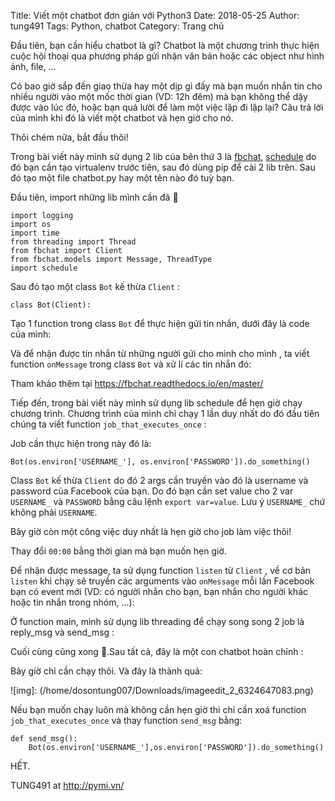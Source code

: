 Title: Viết một chatbot đơn giản với Python3
Date: 2018-05-25
Author: tung491
Tags: Python, chatbot
Category: Trang chủ

Đầu tiên, bạn cần hiểu chatbot là gì? Chatbot là một chương trình thực hiện cuộc hội thoại qua phương pháp gửi nhận văn bản hoặc các object như hình ảnh, file, ...

Có bao giờ sắp đến giao thừa hay một dịp gì đấy mà bạn muốn nhắn tin cho nhiều người vào một mốc thời gian (VD: 12h đêm) mà bạn không thể dậy được vào lúc đó, hoặc bạn quá lười để làm một việc lặp đi lặp lại? Câu trả lời của mình khi đó là viết một chatbot và hẹn giờ cho nó.

Thôi chém nữa, bắt đầu thôi!

Trong bài viết này mình sử dụng 2 lib của bên thứ 3 là [fbchat](https://fbchat.readthedocs.io/en/master/), [schedule](https://schedule.readthedocs.io/en/stable/) do đó bạn cần tạo virtualenv trước tiên, sau đó dùng pip để cài 2 lib trên. Sau đó tạo một file chatbot.py hay một tên nào đó tuỳ bạn.

Đầu tiên, import những lib mình cần đã 🎉

```
import logging
import os
import time
from threading import Thread
from fbchat import Client
from fbchat.models import Message, ThreadType
import schedule
```

Sau đó tạo một class `Bot` kế thừa `Client` :

`class Bot(Client):`

Tạo 1 function trong class `Bot` để thực hiện gửi tin nhắn, dưới đây là code của mình:

<script src="https://gist.github.com/tung491/102398d8599156c727b99e68c3680d8a.js"></script>

Và để nhận được tin nhắn từ những người gửi cho mình cho mình , ta viết function `onMessage` trong class `Bot` và xử lí các tin nhắn đó:

<script src="https://gist.github.com/tung491/a88b859645c8926548ffbe3eb044959b.js"></script>

Tham khảo thêm tại https://fbchat.readthedocs.io/en/master/

Tiếp đến, trong bài viết này mình sử dụng lib schedule để hẹn giờ chạy chương trình. Chương trình của mình chỉ chạy 1 lần duy nhất do đó đầu tiên chúng ta viết function `job_that_executes_once` :

Job cần thực hiện trong này đó là:

`Bot(os.environ['USERNAME_'], os.environ['PASSWORD']).do_something()`

Class `Bot` kế thừa `Client` do đó 2 args cần truyền vào đó là username và password của Facebook của bạn. Do đó bạn cần set value cho 2 var `USERNAME_` và `PASSWORD` bằng câu lệnh `export var=value`. Lưu ý `USERNAME_` chứ không phải `USERNAME`.

Bây giờ còn một công việc duy nhất là hẹn giờ cho job làm việc thôi!

<script src="https://gist.github.com/tung491/8ea57a2e68d620d2496d7534a1072fc3.js"></script>

Thay đổi `00:00` bằng thời gian mà bạn muốn hẹn giờ.

Để nhận được message, ta sử dụng function `listen` từ `Client` , về cơ bản `listen` khi chạy sẽ truyền các arguments vào `onMessage` mỗi lần Facebook bạn có event mới (VD: có người nhắn cho bạn, bạn nhắn cho người khác hoặc tin nhắn trong nhóm, ...):

<script src="https://gist.github.com/tung491/74c94628addd91c584c8ed216509ae7f.js"></script>

Ở function main, mình sử dụng lib threading để chạy song song 2 job là reply_msg và send_msg :

<script src="https://gist.github.com/tung491/c591d1028b092966c893396e84fd043b.js"></script>

Cuối cùng cũng xong 🎉.Sau tất cả, đây là một con chatbot hoàn chỉnh :

<script src="https://gist.github.com/tung491/6e9fce902bbc90217b84e18fce231ef6.js"></script>

Bây giờ chỉ cần chạy thôi. Và đây là thành quả:

![img]: (/home/dosontung007/Downloads/imageedit_2_6324647083.png)

Nếu bạn muốn chạy luôn mà không cần hẹn giờ thì chỉ cần xoá function `job_that_executes_once` và thay function `send_msg` bằng:

```
def send_msg():
    Bot(os.environ['USERNAME_'],os.environ['PASSWORD']).do_something()
```

HẾT.

TUNG491 at http://pymi.vn/
